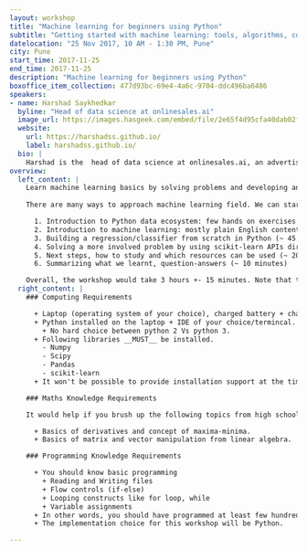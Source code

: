 ```yaml
---
layout: workshop
title: "Machine learning for beginners using Python"
subtitle: "Getting started with machine learning: tools, algorithms, concepts"
datelocation: "25 Nov 2017, 10 AM - 1:30 PM, Pune"
city: Pune
start_time: 2017-11-25
end_time: 2017-11-25
description: "Machine learning for beginners using Python"
boxoffice_item_collection: 477d93bc-69e4-4a6c-9704-ddc496ba6486
speakers:
- name: Harshad Saykhedkar
  byline: "Head of data science at onlinesales.ai"
  image_url: https://images.hasgeek.com/embed/file/2e65f4d95cfa40dab02f8995b8f57c5f
  website:
    url: https://harshadss.github.io/
    label: harshadss.github.io/
  bio: |
    Harshad is the  head of data science at onlinesales.ai, an advertising technology startup based out of Pune. He has 7+ years of experience in data science and specialises in machine learning, R, and Python. He holds a master’s degree in operations research from IIT Bombay.
overview:
  left_content: |
    Learn machine learning basics by solving problems and developing an ML application in Python. Attendees will learn about Python data ecosystem APIs (Numpy, Pandas and scikit-learn)  algorithms, implementation practices, maths, and other APIs/tools. This is a beginner level workshop. Basic programming skills are required.
    
    There are many ways to approach machine learning field. We can start with knowing the tools and the APIs and then gradually approach the underhood maths. Alternatively, we can start with maths and then APIs/tools can be learnt later. The workshop objective is to cover each aspect in some detail. The outline will be as follows,

      1. Introduction to Python data ecosystem: few hands on exercises on numpy and pandas to serve as warmup (~ 30 minutes)
      2. Introduction to machine learning: mostly plain English content, covering big picture (~ 30 minutes)
      3. Building a regression/classifier from scratch in Python (~ 45 - 50 minutes)
      4. Solving a more involved problem by using scikit-learn APIs directly (~ 30 minutes)
      5. Next steps, how to study and which resources can be used (~ 20 minutes)
      6. Summarizing what we learnt, question-answers (~ 10 minutes)

    Overall, the workshop would take 3 hours +- 15 minutes. Note that this is a beginner workshop and if you are already a practicing data scientist then most of the material will be too basic for you.
  right_content: |
    ### Computing Requirements

      + Laptop (operating system of your choice), charged battery + charger.
      + Python installed on the laptop + IDE of your choice/termincal.
        + No hard choice between python 2 Vs python 3. 
      + Following libraries __MUST__ be installed.
        - Numpy
        - Scipy
        - Pandas
        - scikit-learn
      + It won't be possible to provide installation support at the time of workshop. So all requirements should be pre-installed. Without the installations, you won't get anything out of the workshop.

    ### Maths Knowledge Requirements

    It would help if you brush up the following topics from high school. Although these are not mandatory, we will cover enough details at the time of workshop.

      + Basics of derivatives and concept of maxima-minima.
      + Basics of matrix and vector manipulation from linear algebra.

    ### Programming Knowledge Requirements

      + You should know basic programming
        + Reading and Writing files
        + Flow controls (if-else)
        + Looping constructs like for loop, while
        + Variable assignments
      + In other words, you should have programmed at least few hundred lines in any mainstream programming language.
      + The implementation choice for this workshop will be Python.

---
```

